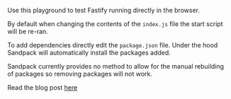 Use this playground to test Fastify running directly in the browser.

By default when changing the contents of the `index.js` file the start script will be re-ran.

To add dependencies directly edit the `package.json` file. Under the hood Sandpack will automatically install the packages added.

Sandpack currently provides no method to allow for the manual rebuilding of packages so removing packages will not work.

Read the blog post [here](#todo)
